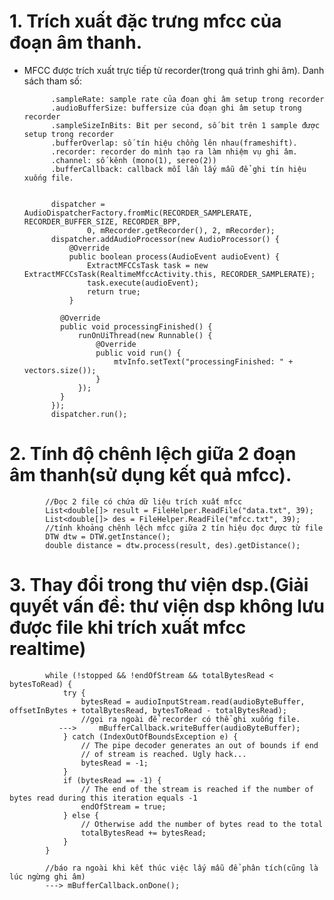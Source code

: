 # 1. Trích xuất đặc trưng mfcc của đoạn âm thanh.
- MFCC được trích xuất trực tiếp từ recorder(trong quá trình ghi âm). Danh sách tham số:
    
            .sampleRate: sample rate của đoạn ghi âm setup trong recorder
            .audioBufferSize: buffersize của đoạn ghi âm setup trong recorder
            .sampleSizeInBits: Bit per second, số bit trên 1 sample được setup trong recorder
            .bufferOverlap: số tín hiệu chồng lên nhau(frameshift).
            .recorder: recorder do mình tạo ra làm nhiệm vụ ghi âm.
            .channel: số kênh (mono(1), sereo(2))
            .bufferCallback: callback mỗi lần lấy mẫu để ghi tín hiệu xuống file.
    

            dispatcher = AudioDispatcherFactory.fromMic(RECORDER_SAMPLERATE, RECORDER_BUFFER_SIZE, RECORDER_BPP,
                    0, mRecorder.getRecorder(), 2, mRecorder);
            dispatcher.addAudioProcessor(new AudioProcessor() {
                @Override
                public boolean process(AudioEvent audioEvent) {
                    ExtractMFCCsTask task = new ExtractMFCCsTask(RealtimeMfccActivity.this, RECORDER_SAMPLERATE);
                    task.execute(audioEvent);
                    return true;
                }

              @Override
              public void processingFinished() {
                  runOnUiThread(new Runnable() {
                      @Override
                      public void run() {
                          mtvInfo.setText("processingFinished: " + vectors.size());
                      }
                  });
              }
            });
            dispatcher.run();

   
# 2. Tính độ chênh lệch giữa 2 đoạn âm thanh(sử dụng kết quả mfcc).
        
            //Đọc 2 file có chứa dữ liệu trích xuất mfcc
            List<double[]> result = FileHelper.ReadFile("data.txt", 39);
            List<double[]> des = FileHelper.ReadFile("mfcc.txt", 39);
            //tính khoảng chênh lệch mfcc giữa 2 tín hiệu đọc được từ file
            DTW dtw = DTW.getInstance();
            double distance = dtw.process(result, des).getDistance();

# 3. Thay đổi trong thư viện dsp.(Giải quyết vấn đề: thư viện dsp không lưu được file khi trích xuất mfcc realtime)
            while (!stopped && !endOfStream && totalBytesRead < bytesToRead) {
                try {
                    bytesRead = audioInputStream.read(audioByteBuffer, offsetInBytes + totalBytesRead, bytesToRead - totalBytesRead);
                    //gọi ra ngoài để recorder có thể ghi xuống file.
               --->     mBufferCallback.writeBuffer(audioByteBuffer);
                } catch (IndexOutOfBoundsException e) {
                    // The pipe decoder generates an out of bounds if end
                    // of stream is reached. Ugly hack...
                    bytesRead = -1;
                }
                if (bytesRead == -1) {
                    // The end of the stream is reached if the number of bytes read during this iteration equals -1
                    endOfStream = true;
                } else {
                    // Otherwise add the number of bytes read to the total
                    totalBytesRead += bytesRead;
                }
            }
            
            //báo ra ngoài khi kết thúc việc lấy mẫu để phân tích(cũng là lúc ngừng ghi âm)
            ---> mBufferCallback.onDone();
